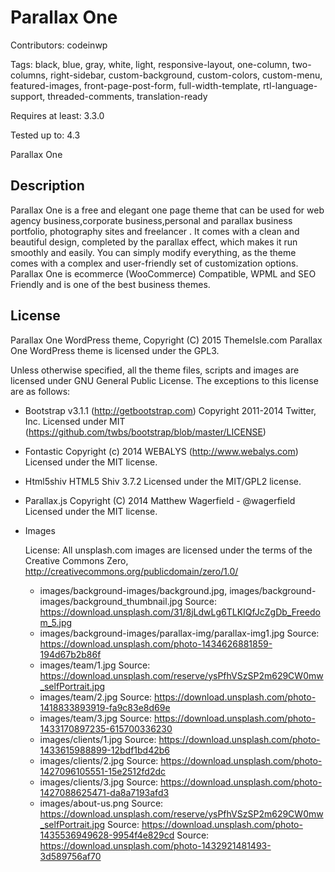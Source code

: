 # Parallax One

Contributors:           codeinwp

Tags:				black, blue, gray, white, light, responsive-layout, one-column, two-columns, right-sidebar, custom-background, custom-colors, custom-menu, featured-images, front-page-post-form, full-width-template, rtl-language-support, threaded-comments, translation-ready

Requires at least:	3.3.0

Tested up to:		4.3

Parallax One

## Description

Parallax One is a free and elegant one page theme that can be used for web agency business,corporate business,personal and parallax business portfolio, photography sites and freelancer . It comes with a clean and beautiful design, completed by the parallax effect, which makes it run smoothly and easily. You can simply modify everything, as the theme comes with a complex and user-friendly set of customization options. Parallax One is ecommerce (WooCommerce) Compatible, WPML and SEO Friendly and is one of the best business themes.

## License #

Parallax One WordPress theme, Copyright (C) 2015 ThemeIsle.com
Parallax One WordPress theme is licensed under the GPL3.

Unless otherwise specified, all the theme files, scripts and images are licensed under GNU General Public License.
The exceptions to this license are as follows:

* Bootstrap v3.1.1 (http://getbootstrap.com)
    Copyright 2011-2014 Twitter, Inc.
    Licensed under MIT (https://github.com/twbs/bootstrap/blob/master/LICENSE)

* Fontastic
    Copyright (c) 2014 WEBALYS (http://www.webalys.com)
    Licensed under the MIT license.

* Html5shiv
	HTML5 Shiv 3.7.2
	Licensed under the MIT/GPL2 license.
	
* Parallax.js
 	Copyright (C) 2014 Matthew Wagerfield - @wagerfield
    Licensed under the MIT license.
	
* Images	 
	 
	License: All unsplash.com images are licensed under the terms of the Creative Commons Zero, http://creativecommons.org/publicdomain/zero/1.0/ 	  
	 
	* images/background-images/background.jpg, images/background-images/background_thumbnail.jpg
			Source: https://download.unsplash.com/31/8jLdwLg6TLKIQfJcZgDb_Freedom_5.jpg
	* images/background-images/parallax-img/parallax-img1.jpg
			Source: https://download.unsplash.com/photo-1434626881859-194d67b2b86f
	* images/team/1.jpg
			Source: https://download.unsplash.com/reserve/ysPfhVSzSP2m629CW0mw_selfPortrait.jpg
	* images/team/2.jpg
			Source: https://download.unsplash.com/photo-1418833893919-fa9c83e8d69e
	* images/team/3.jpg
			Source: https://download.unsplash.com/photo-1433170897235-615700336230
	* images/clients/1.jpg
			Source: https://download.unsplash.com/photo-1433615988899-12bdf1bd42b6
	* images/clients/2.jpg
			Source: https://download.unsplash.com/photo-1427096105551-15e2512fd2dc
	* images/clients/3.jpg
			Source: https://download.unsplash.com/photo-1427088625471-da8a7193afd3
	* images/about-us.png
			Source: https://download.unsplash.com/reserve/ysPfhVSzSP2m629CW0mw_selfPortrait.jpg
			Source: https://download.unsplash.com/photo-1435536949628-9954f4e829cd
			Source: https://download.unsplash.com/photo-1432921481493-3d589756af70
